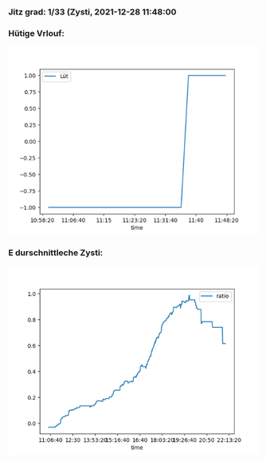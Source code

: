 ### Jitz grad: 1/33 (Zysti, 2021-12-28 11:48:00

### Hütige Vrlouf:
![Graph](Today.png)

### E durschnittleche Zysti:
![Graph](Zysti.png)